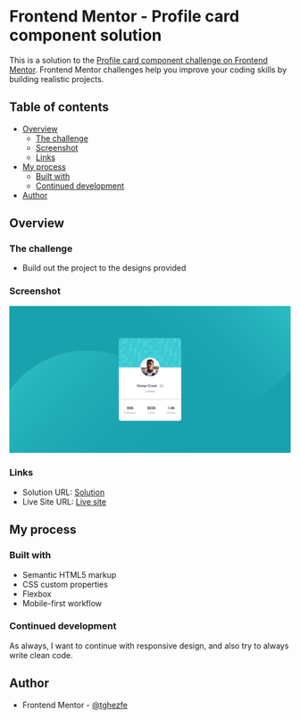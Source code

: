 # Frontend Mentor - Profile card component solution

This is a solution to the [Profile card component challenge on Frontend Mentor](https://www.frontendmentor.io/challenges/profile-card-component-cfArpWshJ). Frontend Mentor challenges help you improve your coding skills by building realistic projects. 

## Table of contents

- [Overview](#overview)
  - [The challenge](#the-challenge)
  - [Screenshot](#screenshot)
  - [Links](#links)
- [My process](#my-process)
  - [Built with](#built-with)
  - [Continued development](#continued-development)
- [Author](#author)

## Overview


### The challenge

- Build out the project to the designs provided

### Screenshot

![](./screenshot.png)

### Links

- Solution URL: [Solution](https://github.com/tghezfe/profile-card-component-main.io)
- Live Site URL: [Live site](https://tghezfe.github.io/profile-card-component-main.io/)

## My process

### Built with

- Semantic HTML5 markup
- CSS custom properties
- Flexbox
- Mobile-first workflow

### Continued development

As always, I want to continue with responsive design, and also try to always write clean code.

## Author

- Frontend Mentor - [@tghezfe](https://www.frontendmentor.io/profile/tghezfe)
